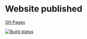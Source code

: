 # Website published

[GH Pages](https://tpecherkina.github.io/)

[![Build status](https://ci.appveyor.com/api/projects/status/bhgffle5281ts2qd?svg=true)](https://ci.appveyor.com/project/tpecherkina/tpecherkina-github-io)
